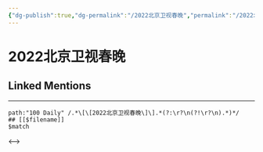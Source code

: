 ```yaml
---
{"dg-publish":true,"dg-permalink":"/2022北京卫视春晚","permalink":"/2022北京卫视春晚/"}
---
```


# 2022北京卫视春晚

## Linked Mentions


---

```expander
path:"100 Daily" /.*\[\[2022北京卫视春晚\]\].*(?:\r?\n(?!\r?\n).*)*/
## [[$filename]]
$match
```

<-->